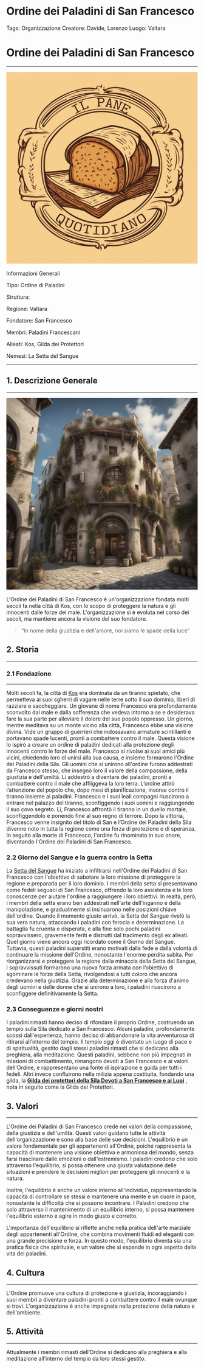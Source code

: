 # Ordine dei Paladini di San Francesco

Tags: Organizzazione
Creatore: Davide, Lorenzo
Luogo: Valtara

# Ordine dei Paladini di San Francesco

---

![Il pane quotidiano-pdf.png](%5BTEMPLATE%20ORGANIZZAZIONE%5D%20d77bdf030a32498b81094996accb5524/%5BOrganization%20-%20Wiki%20Template%5D%20(1)%2051665d93bb0a45b88571315b7bf2274e/Il_pane_quotidiano-pdf.png)

Informazioni Generali

Tipo: Ordine di Paladini

Struttura:

Regione: Valtara

Fondatore: San Francesco

Membri: Paladini Francescani

Alleati: Kos, Gilda dei Protettori 

Nemesi: La Setta del Sangue

---

## 1. Descrizione Generale

---

![generate-an-image-depicting-the-exterior-of-il-pane-quotidiano-newspaper-headquarters-in-the-medie.png](Gilda%20dei%20protettori%20della%20Sila%20Devoti%20a%20San%20Franc%20e29bb7909af24fee931336355db913d4/generate-an-image-depicting-the-exterior-of-il-pane-quotidiano-newspaper-headquarters-in-the-medie.png)

L'Ordine dei Paladini di San Francesco è un'organizzazione fondata molti secoli fa nella città di Kos, con lo scopo di proteggere la natura e gli innocenti dalle forze del male. L'organizzazione si è evoluta nel corso dei secoli, ma mantiene ancora la visione del suo fondatore.

> “In nome della giustizia e dell'amore, noi siamo le spade della luce”
> 

## 2. Storia

---

### 2.1 Fondazione

---

Molti secoli fa, la città di [Kos](Kos%20bb2884f1df2e4e47890b8cefddb5e4bd.md)  era dominata da un tiranno spietato, che permetteva ai suoi sgherri di vagare nelle terre sotto il suo dominio, liberi di razziare e saccheggiare.
Un giovane di nome Francesco era profondamente sconvolto dal male e dalla sofferenza che vedeva intorno a se e desiderava fare la sua parte per alleviare il dolore del suo popolo oppresso.
Un giorno, mentre meditava su un monte vicino alla città, Francesco ebbe una visione divina. Vide un gruppo di guerrieri che indossavano armature scintillanti e portavano spade lucenti, pronti a combattere contro il male. Questa visione lo ispirò a creare un ordine di paladini dedicati alla protezione degli innocenti contro le forze del male.
Francesco si rivolse ai suoi amici più vicini, chiedendo loro di unirsi alla sua causa, e insieme formarono l'Ordine dei Paladini della Sila.
Gli uomini che si unirono all'ordine furono addestrati da Francesco stesso, che insegnò loro il valore della compassione, della giustizia e dell'umiltà. Li addestrò a diventare dei paladini, pronti a combattere contro il male che affliggeva la loro terra.
L’ordine attirò l’attenzione del popolo che, dopo mesi di pianificazione, insorse contro il tiranno insieme ai paladini. Francesco e i suoi leali compagni riuscirono a entrare nel palazzo del tiranno, sconfiggendo i suoi uomini e raggiungendo il suo covo segreto. Lì, Francesco affrontò il tiranno in un duello mortale, sconfiggendolo e ponendo fine al suo regno di terrore.
Dopo la vittoria, Francesco venne insignito del titolo di San e l’Ordine dei Paladini della Sila divenne noto in tutta la regione come una forza di protezione e di speranza.
In seguito alla morte di Francesco, l'ordine fu rinominato in suo onore, diventando l'Ordine dei Paladini di San Francesco.

### 2.2 **Giorno del Sangue e la guerra contro la Setta**

La [Setta del Sangue](Setta%20del%20Sangue%202859c4de945546eda0cee6fb151ef956.md)  ha iniziato a infiltrarsi nell'Ordine dei Paladini di San Francesco con l'obiettivo di sabotare la loro missione di proteggere la regione e prepararla per il loro dominio. I membri della setta si presentavano come fedeli seguaci di San Francesco, offrendo la loro assistenza e le loro conoscenze per aiutare l'ordine a raggiungere i loro obiettivi. In realtà, però, i membri della setta erano ben addestrati nell'arte dell'inganno e della manipolazione, e gradualmente si insinuarono nelle posizioni chiave dell'ordine.
Quando il momento giusto arrivò, la Setta del Sangue rivelò la sua vera natura, attaccando i paladini con ferocia e determinazione. La battaglia fu cruenta e disperata, e alla fine solo pochi paladini sopravvissero, gravemente feriti e distrutti dal tradimento degli ex alleati. Quel giorno viene ancora oggi ricordato come il Giorno del Sangue.
Tuttavia, questi paladini superstiti erano motivati dalla fede e dalla volontà di continuare la missione dell'Ordine, nonostante l'enorme perdita subita.
Per riorganizzarsi e proteggere la regione dalla minaccia della Setta del Sangue, i sopravvissuti formarono una nuova forza armata con l’obiettivo di sgominare le forze della Setta, rivolgendosi a tutti coloro che ancora credevano nella giustizia. Grazie alla determinazione e alla forza d'animo degli uomini e delle donne che si unirono a loro, i paladini riuscirono a sconfiggere definitivamente la Setta.

### 2.3 Conseguenze e giorni nostri

I paladini rimasti hanno deciso di rifondare il proprio Ordine, costruendo un tempio sulla Sila dedicato a San Francesco.
Alcuni paladini, profondamente scossi dall'esperienza, hanno deciso di abbandonare la vita avventurosa di ritirarsi all’interno del tempio.
Il tempio oggi è diventato un luogo di pace e di spiritualità, gestito dagli stessi paladini rimasti che si dedicano alla preghiera, alla meditazione. Questi paladini, sebbene non più impegnati in missioni di combattimento, rimangono devoti a San Francesco e ai valori dell'Ordine, e rappresentano una fonte di ispirazione e guida per tutti i fedeli.
Altri invece confluirono nella milizia appena costituita, fondando una gilda, la [**Gilda dei protettori della Sila Devoti a San Francesco e ai Lupi**](Gilda%20dei%20protettori%20della%20Sila%20Devoti%20a%20San%20Franc%20e29bb7909af24fee931336355db913d4.md) , nota in seguito come la Gilda dei Protettori.

## 3. Valori

---

L'Ordine dei Paladini di San Francesco crede nei valori della compassione, della giustizia e dell'umiltà. Questi valori guidano tutte le attività dell'organizzazione e sono alla base delle sue decisioni.
L'equilibrio è un valore fondamentale per gli appartenenti all'Ordine, poiché rappresenta la capacità di mantenere una visione obiettiva e armoniosa del mondo, senza farsi trascinare dalle emozioni o dall'estremismo. I paladini credono che solo attraverso l'equilibrio, si possa ottenere una giusta valutazione delle situazioni e prendere le decisioni migliori per proteggere gli innocenti e la natura.

Inoltre, l'equilibrio è anche un valore interno all'individuo, rappresentando la capacità di controllare se stessi e mantenere una mente e un cuore in pace, nonostante le difficoltà che si possono incontrare. I Paladini credono che solo attraverso il mantenimento di un equilibrio interno, si possa mantenere l'equilibrio esterno e agire in modo giusto e corretto.

L'importanza dell'equilibrio si riflette anche nella pratica dell'arte marziale degli appartenenti all'Ordine, che combina movimenti fluidi ed eleganti con una grande precisione e forza. In questo modo, l'equilibrio diventa sia una pratica fisica che spirituale, e un valore che si espande in ogni aspetto della vita dei paladini.

## 4. Cultura

---

L'Ordine promuove una cultura di protezione e giustizia, incoraggiando i suoi membri a diventare paladini pronti a combattere contro il male ovunque si trovi. L'organizzazione è anche impegnata nella protezione della natura e dell'ambiente.

## 5. Attività

---

Attualmente i membri rimasti dell’Ordine si dedicano alla preghiera e alla meditazione all’interno del tempio da loro stessi gestito.